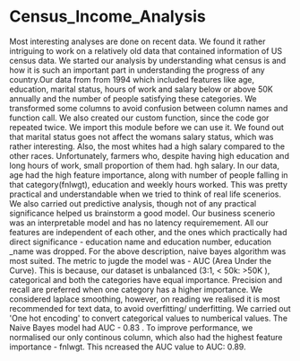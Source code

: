 # Census_Income_Analysis

Most interesting analyses are done on recent data. We found it rather intriguing to work on a relatively old data that contained information of US census data. We started our analysis by understanding what census is and how it is such an important part in understanding the progress of any country.Our data from from 1994 which included features like age, education, marital status, hours of work and salary below or above 50K annually and the number of people satisfying these categories.
We transformed some columns to avoid confusion between column names and function call.
We also created our custom function, since the code gor repeated twice. We import this module before we can use it.
We found out that marital status goes not affect the womans salary status, which was rather interesting. Also, the most whites had a high salary compared to the other races. Unfortunately, farmers who, despite having high education and long hours of work, small proportion of them had. hgh salary.
In our data, age had the high feature importance, along with number of people falling in that category(fnlwgt), education and weekly hours worked. This was pretty practical and understandable when we tried to think of real life scenerios.
We also carried out predictive analysis, though not of any practical significance helped us brainstorm a good model. Our business scenerio was an interpretable model and has no latency requiremement. All our features are independent of each other, and the ones which practically had direct significance - education name and education number, education _name was dropped.
For the above description, naive bayes algorithm was most suited. The metric to jugde the model was - AUC (Area Under the Curve). This is because, our dataset is unbalanced (3:1, < 50k: >50K ), categorical and both the categories have equal importance. Precision and recall are preferred when one category has a higher importance.
We considered laplace smoothing, however, on reading we realised it is most recommended for text data, to avoid overfitting/ underfitting. We carried out 'One hot encoding' to convert categorical values to numberical values.
The Naive Bayes model had AUC - 0.83 . To improve performance, we normalised our only continous column, which also had the highest feature importance - fnlwgt. This ncreased the AUC value to AUC: 0.89.
